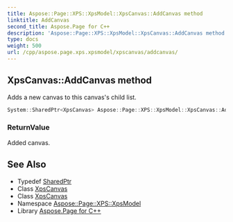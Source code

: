 ```yaml
---
title: Aspose::Page::XPS::XpsModel::XpsCanvas::AddCanvas method
linktitle: AddCanvas
second_title: Aspose.Page for C++
description: 'Aspose::Page::XPS::XpsModel::XpsCanvas::AddCanvas method. Adds a new canvas to this canvas''s child list in C++.'
type: docs
weight: 500
url: /cpp/aspose.page.xps.xpsmodel/xpscanvas/addcanvas/
---
```

## XpsCanvas::AddCanvas method


Adds a new canvas to this canvas's child list.

```cpp
System::SharedPtr<XpsCanvas> Aspose::Page::XPS::XpsModel::XpsCanvas::AddCanvas()
```


### ReturnValue

Added canvas.

## See Also

* Typedef [SharedPtr](../../../system/sharedptr/)
* Class [XpsCanvas](../)
* Class [XpsCanvas](../)
* Namespace [Aspose::Page::XPS::XpsModel](../../)
* Library [Aspose.Page for C++](../../../)
